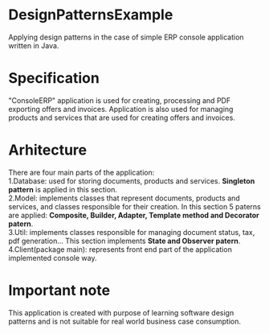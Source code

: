 # DesignPatternsExample
Applying design patterns in the case of simple ERP console application written in Java.

# Specification
"ConsoleERP" application is used for creating, processing and PDF exporting offers and invoices.
Application is also used for managing products and services that are used for creating offers and invoices.

# Arhitecture
There are four main parts of the application:<br>
1.Database: used for storing documents, products and services. <b>Singleton pattern</b> is applied in this section.<br>
2.Model: implements classes that represent documents, products and services, and classes
responsible for their creation. In this section 5 paterns are applied: <b>Composite, Builder, Adapter,
Template method and Decorator patern</b>.<br>
3.Util: implements classes responsible for managing document status, tax, pdf generation... This section implements <b>State and Observer patern</b>.<br>
4.Client(package main): represents front end part of the application implemented console way. 

# Important note
This application is created with purpose of learning software design patterns and is not suitable for real world business case consumption.